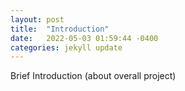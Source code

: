 ```yaml
---
layout: post
title:  "Introduction"
date:   2022-05-03 01:59:44 -0400
categories: jekyll update
---
```

Brief Introduction (about overall project)
